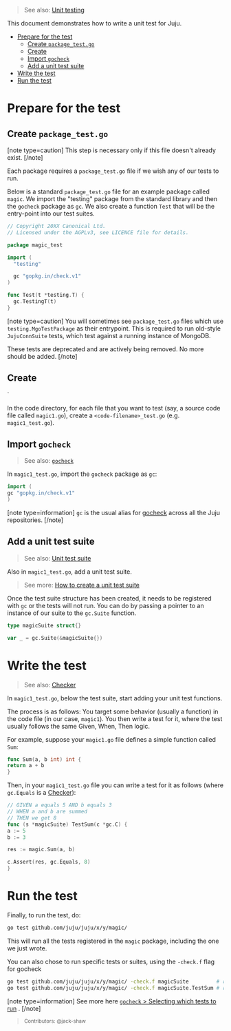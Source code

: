 > See also: [Unit testing](/doc/dev/references/testing/unit-testing/index.md)

This document demonstrates how to write a unit test for Juju.

<!-- TOC -->

* [Prepare for the test](#prepare-for-the-test)
  * [Create `package_test.go`](#create-package_testgo)
  * [Create](#create)
  * [Import `gocheck`](#import-gocheck)
  * [Add a unit test suite](#add-a-unit-test-suite)
* [Write the test](#write-the-test)
* [Run the test](#run-the-test)

<!-- TOC -->

# Prepare for the test

## Create `package_test.go`

[note type=caution]
This step is necessary only if this file doesn't already exist.
[/note]

Each package requires a `package_test.go` file if we wish any of our tests to run.

Below is a standard `package_test.go` file for an example package called `magic`. We import the "testing" package from
the standard library and then the `gocheck` package as `gc`. We also create a function `Test` that will be the
entry-point into our test suites.

<!--?loads the test suites that have been added to a list by var in the "HTG create a test suite"-->
<!-- // TestingT runs all test suites registered with the Suite function,
// printing results to stdout, and reporting any failures back to
// the "testing" package.-->

```go
// Copyright 20XX Canonical Ltd.
// Licensed under the AGPLv3, see LICENCE file for details.

package magic_test

import (
  "testing"

  gc "gopkg.in/check.v1"
)

func Test(t *testing.T) {
  gc.TestingT(t)
}
```

[note type=caution]
You will sometimes see `package_test.go` files which use `testing.MgoTestPackage` as their entrypoint. This is required
to run old-style `JujuConnSuite` tests, which test against a running instance of MongoDB.

These tests are deprecated and are actively being removed. No more should be added.
[/note]

## Create

`

In the code directory, for each file that you want to test (say, a source code file called `magic1.go`), create a
`<code-filename>_test.go`  (e.g. `magic1_test.go`).

## Import `gocheck`
> See also:  [`gocheck`]( https://labix.org/gocheck)

In `magic1_test.go`, import the `gocheck` package as `gc`:

```go
import (
gc "gopkg.in/check.v1"
)
```

[note type=information]
`gc` is the usual alias for [gocheck](https://labix.org/gocheck) across all the Juju repositories.
[/note]

## Add a unit test suite

> See also: [Unit test suite](/doc/dev/references/testing/unit-testing/unit-test-suite.md)

Also in `magic1_test.go`, add a unit test suite.

> See more: [How to create a unit test suite](create-unit-test-suite.md)

Once the test suite structure has been created, it needs to be registered with `gc` or the tests will not run. You can
do by passing a pointer to an instance of our suite to the `gc.Suite` function.

```go
type magicSuite struct{}

var _ = gc.Suite(&magicSuite{})
```

# Write the test

> See also: [Checker](/doc/dev/references/testing/unit-testing/checker.md)

In `magic1_test.go`, below the test suite, start adding your unit test functions.

The process is as follows: You target some behavior (usually a function) in the code file (in our case, `magic1`). You
then write a test for it, where the test usually follows the same Given, When, Then logic.

For example, suppose your `magic1.go` file defines a simple function called `Sum`:

```go
func Sum(a, b int) int {
return a + b
}
```

Then, in your `magic1_test.go` file you can write a test for it as follows (where `gc.Equals` is a [Checker](/doc/dev/references/testing/unit-testing/checker.md)):

```go
// GIVEN a equals 5 AND b equals 3
// WHEN a and b are summed 
// THEN we get 8
func (s *magicSuite) TestSum(c *gc.C) {
a := 5
b := 3

res := magic.Sum(a, b)

c.Assert(res, gc.Equals, 8)
}
```

# Run the test

Finally, to run the test, do:

```bash
go test github.com/juju/juju/x/y/magic/
```

This will run all the tests registered in the `magic` package, including the one we just wrote.

You can also chose to run specific tests or suites, using the `-check.f` flag for gocheck

```bash
go test github.com/juju/juju/x/y/magic/ -check.f magicSuite         # run the magicSuite only
go test github.com/juju/juju/x/y/magic/ -check.f magicSuite.TestSum # run the test TestSum in magicSuite only
```

[note type=information]
See more here [`gocheck` > Selecting which tests to run](https://labix.org/gocheck) .
[/note]


> <small>Contributors: @jack-shaw  </small>